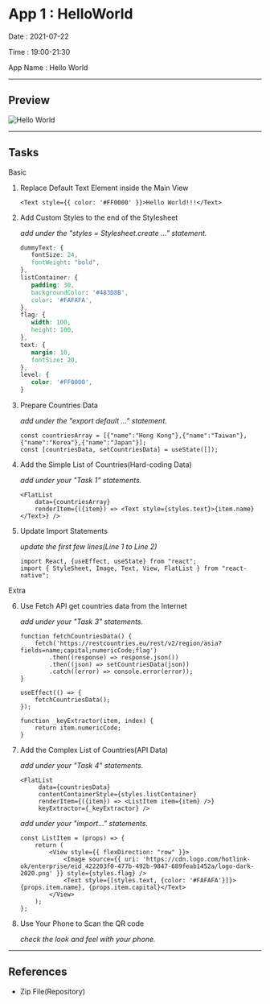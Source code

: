 # App 1 : HelloWorld

Date : 2021-07-22

Time : 19:00-21:30

App Name : Hello World

---

## Preview

![Hello World](https://zerex.net/app/wp-content/uploads/2021/07/App1_HelloWorld.jpeg)

---

## Tasks

Basic

1. Replace Default Text Element inside the Main View

    ```<Text style={{ color: '#FF0000' }}>Hello World!!!</Text>```
2. Add Custom Styles to the end of the Stylesheet

    _add under the "styles = Stylesheet.create ..." statement._

    ```CSS
    dummyText: {
       fontSize: 24,
       fontWeight: "bold",
   },
   listContainer: {
       padding: 30,
       backgroundColor: '#483D8B',
       color: '#FAFAFA',
   },
   flag: {
       width: 100,
       height: 100,
   },
   text: {
       margin: 10,
       fontSize: 20,
   },
   level: {
       color: '#FF0000',
   }
   ```

3. Prepare Countries Data

    _add under the "export default ..." statement._

    ```JSX
    const countriesArray = [{"name":"Hong Kong"},{"name":"Taiwan"},{"name":"Korea"},{"name":"Japan"}];
    const [countriesData, setCountriesData] = useState([]);
    ```

4. Add the Simple List of Countries(Hard-coding Data)

    _add under your "Task 1" statements._

    ```JSX
    <FlatList
        data={countriesArray}
        renderItem={({item}) => <Text style={styles.text}>{item.name}</Text>} />
    ```

5. Update Import Statements

    _update the first few lines(Line 1 to Line 2)_

    ```JSX
    import React, {useEffect, useState} from "react";
    import { StyleSheet, Image, Text, View, FlatList } from "react-native";
    ```

Extra

6. Use Fetch API get countries data from the Internet

    _add under your "Task 3" statements._

    ```JSX
    function fetchCountriesData() {
        fetch('https://restcountries.eu/rest/v2/region/asia?fields=name;capital;numericCode;flag')
            .then((response) => response.json())
            .then((json) => setCountriesData(json))
            .catch((error) => console.error(error));
    }

    useEffect(() => {
        fetchCountriesData();
    });

    function _keyExtractor(item, index) {
        return item.numericCode;
    }
    ```

7. Add the Complex List of Countries(API Data)

   _add under your "Task 4" statements._

   ```JSX
   <FlatList
        data={countriesData}
        contentContainerStyle={styles.listContainer}
        renderItem={({item}) => <ListItem item={item} />}
        keyExtractor={_keyExtractor} />
   ```

    _add under your "import..." statements._

   ```JSX
   const ListItem = (props) => {
       return (
           <View style={{ flexDirection: "row" }}>
               <Image source={{ uri: 'https://cdn.logo.com/hotlink-ok/enterprise/eid_422203f0-477b-492b-9847-689feab1452a/logo-dark-2020.png' }} style={styles.flag} />
               <Text style={[styles.text, {color: '#FAFAFA'}]}>{props.item.name}, {props.item.capital}</Text>
           </View>
       );
   };
   ```

8. Use Your Phone to Scan the QR code

   _check the look and feel with your phone._

---

## References

* Zip File(Repository)
